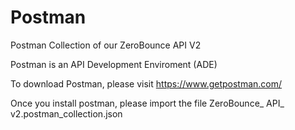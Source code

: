 # Postman 
Postman Collection of our ZeroBounce API V2

Postman is an API Development Enviroment (ADE) 

To download Postman, please visit https://www.getpostman.com/

Once you install postman, please import the file ZeroBounce_ API_ v2.postman_collection.json


